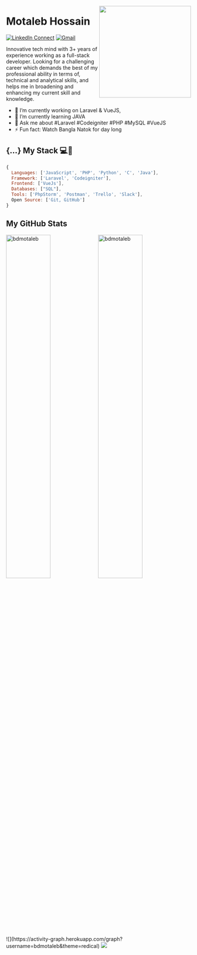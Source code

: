 <a target="_blank" href="#"><img width="250" align="right" src="https://user-images.githubusercontent.com/58518192/87162442-bf3e8180-c2e7-11ea-9f2a-53a50306b7ce.gif"></a>

# Motaleb Hossain

[![LinkedIn Connect](https://img.shields.io/badge/%20-Connect-black?color=14171A&labelColor=212121&logo=linkedin&logoColor=ffcc80)](https://www.linkedin.com/in/motaleb7g)
[![Gmail](https://img.shields.io/badge/%20-Send%20Mail-black?color=14171A&labelColor=ef5350&logo=gmail&logoColor=ffffff)](mailto:bdmotaleb33@gmail.com)

Innovative tech mind with 3+ years of experience working as a full-stack developer. Looking for a challenging career which demands the best
of my professional ability in terms of, technical and analytical skills, and helps me in broadening and enhancing my current skill and knowledge.


- 🔭 I’m currently working on Laravel & VueJS,
- 🌱 I’m currently learning JAVA
- 💬 Ask me about #Laravel #Codeigniter #PHP #MySQL #VueJS
- ⚡ Fun fact: Watch Bangla Natok for day long

## {...} My Stack 💻🚀

```js
{
  Languages: ['JavaScript', 'PHP', 'Python', 'C', 'Java'], 
  Framework: ['Laravel', 'Codeigniter'],
  Frontend: ['VueJs'],
  Databases: ["SQL"],
  Tools: ['PhpStorm', 'Postman', 'Trello', 'Slack'],
  Open Source: ['Git, GitHub']
}
```

## My GitHub Stats
<div>
<img align="center" width="49%" src="https://github-readme-streak-stats.herokuapp.com/?user=bdmotaleb&theme=radical" alt="bdmotaleb" />
<img align="center" width="49%"  src="https://github-readme-stats.vercel.app/api?username=bdmotaleb&show_icons=true&locale=en&theme=radical" alt="bdmotaleb" />
</div>
![](https://activity-graph.herokuapp.com/graph?username=bdmotaleb&theme=redical)

<img src="https://github-readme-stats.vercel.app/api/?username=bdmotaleb&show_icons=true&title_color=#454441&icon_color=79ff97&text_color=#454441&bg_color=#dedcd7">
